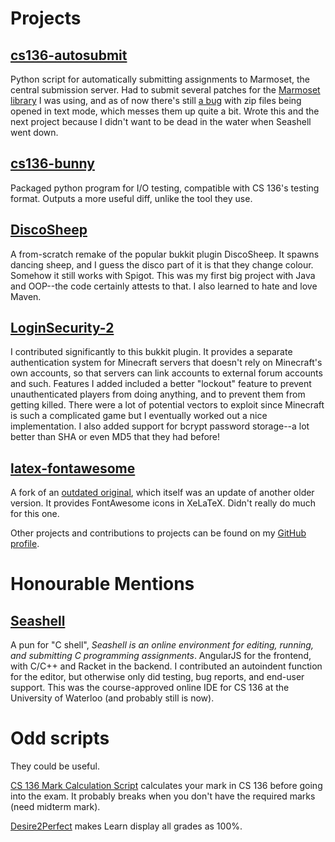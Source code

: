 # Projects

## [cs136-autosubmit](https://github.com/Gibstick/cs136-autosubmit)

Python script for automatically submitting assignments to Marmoset, the central submission server. Had to submit several patches for the [Marmoset library](https://github.com/hkpeprah/marmoset) I was using, and as of now there's still [a bug](https://github.com/hkpeprah/marmoset/pull/23) with zip files being opened in text mode, which messes them up quite a bit. Wrote this and the next project because I didn't want to be dead in the water when Seashell went down.

## [cs136-bunny](https://github.com/Gibstick/cs136-bunny)

Packaged python program for I/O testing, compatible with CS 136's testing format. Outputs a more useful diff, unlike the tool they use.

## [DiscoSheep](https://github.com/Gibstick/DiscoSheep)

A from-scratch remake of the popular bukkit plugin DiscoSheep. It spawns dancing sheep, and I guess the disco part of it is that they change colour. Somehow it still works with Spigot. This was my first big project with Java and OOP--the code certainly attests to that. I also learned to hate and love Maven.

## [LoginSecurity-2](https://github.com/lenis0012/LoginSecurity-2)

I contributed significantly to this bukkit plugin. It provides a separate authentication system for Minecraft servers that doesn't rely on Minecraft's own accounts, so that servers can link accounts to external forum accounts and such. Features I added included a better "lockout" feature to prevent unauthenticated players from doing anything, and to prevent them from getting killed. There were a lot of potential vectors to exploit since Minecraft is such a complicated game but I eventually worked out a nice implementation. I also added support for bcrypt password storage--a lot better than SHA or even MD5 that they had before!

## [latex-fontawesome](https://github.com/Gibstick/latex-fontawesome)

A fork of an [outdated original](https://github.com/furl/latex-fontawesome), which itself was an update of another older version. It provides FontAwesome icons in XeLaTeX. Didn't really do much for this one.


Other projects and contributions to projects can be found on my [GitHub profile](https://github.com/Gibstick).

# Honourable Mentions

## [Seashell](https://github.com/cs136/seashell)

A pun for "C shell", *Seashell is an online environment for editing, running, and submitting C programming assignments*. AngularJS for the frontend, with C/C++ and Racket in the backend. I contributed an autoindent function for the editor, but otherwise only did testing, bug reports, and end-user support. This was the course-approved online IDE for CS 136 at the University of Waterloo (and probably still is now).

# Odd scripts

They could be useful.

[CS 136 Mark Calculation Script](https://gist.github.com/Gibstick/7bb97dbedc8ca2a0c67c) calculates your mark in CS 136 before going into the exam. It probably breaks when you don't have the required marks (need midterm mark).

[Desire2Perfect](https://gist.github.com/Gibstick/6a2d6e753c38f4335e2c) makes Learn display all grades as 100%.

